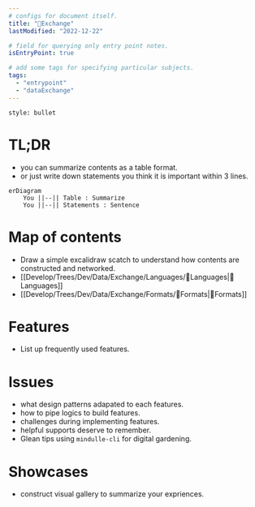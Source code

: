 ```yaml
---
# configs for document itself.
title: "🎉Exchange"
lastModified: "2022-12-22"

# field for querying only entry point notes.
isEntryPoint: true

# add some tags for specifying particular subjects.
tags:
  - "entrypoint"
  - "dataExchange"
---
```

```toc
style: bullet
```

# TL;DR
- you can summarize contents as a table format.
- or just write down statements you think it is important within 3 lines.
```mermaid
erDiagram
	You ||--|| Table : Summarize
	You ||--|| Statements : Sentence
```


# Map of contents
- Draw a simple excalidraw scatch to understand how contents are constructed and networked.
- [[Develop/Trees/Dev/Data/Exchange/Languages/🎉Languages|🎉Languages]]
- [[Develop/Trees/Dev/Data/Exchange/Formats/🎉Formats|🎉Formats]]

# Features
- List up frequently used features.

# Issues
- what design patterns adapated to each features.
- how to pipe logics to build features.
- challenges during implementing features.
- helpful supports deserve to remember.
- Glean tips using `mindulle-cli` for digital gardening.

# Showcases
- construct visual gallery to summarize your expriences.
